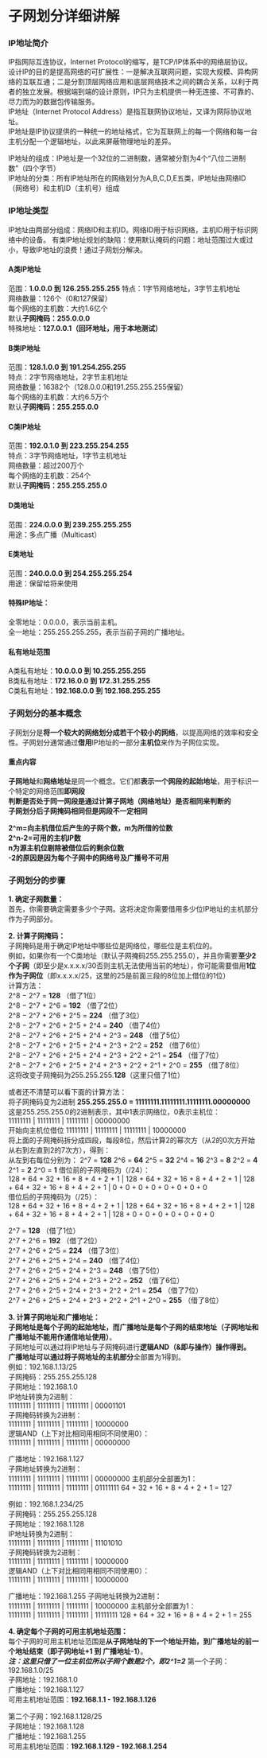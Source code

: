 # 子网划分详细讲解

### IP地址简介
IP指网际互连协议，Internet Protocol的缩写，是TCP/IP体系中的网络层协议。设计IP的目的是提高网络的可扩展性：一是解决互联网问题，实现大规模、异构网络的互联互通；二是分割顶层网络应用和底层网络技术之间的耦合关系，以利于两者的独立发展。根据端到端的设计原则，IP只为主机提供一种无连接、不可靠的、尽力而为的数据包传输服务。  
IP地址（Internet Protocol Address）是指互联网协议地址，又译为网际协议地址。  
IP地址是IP协议提供的一种统一的地址格式，它为互联网上的每一个网络和每一台主机分配一个逻辑地址，以此来屏蔽物理地址的差异。  

IP地址的组成：IP地址是一个32位的二进制数，通常被分割为4个“八位二进制数”（四个字节）  
IP地址的分类：所有IP地址所在的网络划分为A,B,C,D,E五类，IP地址由网络ID（网络号）和主机ID（主机号）组成  


### IP地址类型
IP地址由两部分组成：网络ID和主机ID。网络ID用于标识网络，主机ID用于标识网络中的设备。
有类IP地址规划的缺陷：使用默认掩码的问题：地址范围过大或过小，导致IP地址的浪费！通过子网划分解决。  



#### A类IP地址
范围：**1.0.0.0 到 126.255.255.255**
特点：1字节网络地址，3字节主机地址  
网络数量：126个（0和127保留）  
每个网络的主机数：大约1.6亿个  
默认**子网掩码：255.0.0.0**  
特殊地址：**127.0.0.1（回环地址，用于本地测试）**

#### B类IP地址
范围：**128.1.0.0 到 191.254.255.255**  
特点：2字节网络地址，2字节主机地址  
网络数量：16382个（128.0.0.0和191.255.255.255保留）  
每个网络的主机数：大约6.5万个  
默认**子网掩码：255.255.0.0**

#### C类IP地址
范围：**192.0.1.0 到 223.255.254.255**  
特点：3字节网络地址，1字节主机地址  
网络数量：超过200万个  
每个网络的主机数：254个  
默认**子网掩码：255.255.255.0**

#### D类地址
范围：**224.0.0.0 到 239.255.255.255**  
用途：多点广播（Multicast）

#### E类地址
范围：**240.0.0.0 到 254.255.255.254**  
用途：保留给将来使用

#### 特殊IP地址：
全零地址：0.0.0.0，表示当前主机。  
全一地址：255.255.255.255，表示当前子网的广播地址。

#### 私有地址范围
A类私有地址：**10.0.0.0 到 10.255.255.255**  
B类私有地址：**172.16.0.0 到 172.31.255.255**  
C类私有地址：**192.168.0.0 到 192.168.255.255**  


### 子网划分的基本概念
子网划分是**将一个较大的网络划分成若干个较小的网络**，以提高网络的效率和安全性。子网划分通常通过**借用**IP地址的一部分**主机位**来作为子网位实现。  

#### 重点内容
**子网地址**和**网络地址**是同一个概念。它们都**表示一个网段的起始地址**，用于标识一个特定的网络范围**即网段**  
**判断是否处于同一网段是通过计算子网地（网络地址）是否相同来判断的**  
**子网划分后子网掩码相同但是网段不一定相同**  

**2^m=向主机借位后产生的子网个数，m为所借的位数**  
**2^n-2=可用的主机IP数**  
**n为源主机位剔除被借位后的剩余位数**  
**-2的原因是因为每个子网中的网络号及广播号不可用**

### 子网划分的步骤
**1. 确定子网数量：**  
首先，你需要确定需要多少个子网。这将决定你需要借用多少位IP地址的主机部分作为子网部分。  

**2. 计算子网掩码：**  
子网掩码是用于确定IP地址中哪些位是网络位，哪些位是主机位的。  
例如，如果你有一个C类地址（默认子网掩码255.255.255.0），并且你需要**至少2个子网**（即至少是x.x.x.x/30否则主机无法使用当前的地址），你可能需要借用**1位作为子网位**（即x.x.x.x/25，这里的25是前面三段的8位加上借位的1位）  
计算方法：  
2^8 − 2^7 = **128** （借了1位）  
2^8 − 2^7 + 2^6 = **192** （借了2位）   
2^8 − 2^7 + 2^6 + 2^5 = **224** （借了3位）  
2^8 − 2^7 + 2^6 + 2^5 + 2^4 = **240** （借了4位）  
2^8 − 2^7 + 2^6 + 2^5 + 2^4 + 2^3 = **248** （借了5位）  
2^8 − 2^7 + 2^6 + 2^5 + 2^4 + 2^3 + 2^2 = **252** （借了6位）  
2^8 − 2^7 + 2^6 + 2^5 + 2^4 + 2^3 + 2^2 + 2^1 = **254** （借了7位）  
2^8 − 2^7 + 2^6 + 2^5 + 2^4 + 2^3 + 2^2 + 2^1 + 2^0 = **255** （借了8位）  
这将改变子网掩码为255.255.255.**128**（这里只借了1位）  

或者还不清楚可以看下面的计算方法：  
将子网掩码变为2进制  **255.255.255.0 = 11111111.11111111.11111111.00000000**  
这是255.255.255.0的2进制表示，其中1表示网络位，0表示主机位：  
11111111 | 11111111 | 11111111 | 00000000  
开始向主机位借位
11111111 | 11111111 | 11111111 | 10000000  
将上面的子网掩码拆分成四段，每段8位，然后计算2的幂次方（从2的0次方开始从右到左直到2的7次方），得到：  
从左到右每位分别为：
2^7 = **128**
2^6 = **64**
2^5 = **32**
2^4 = **16**
2^3 = **8**
2^2 = **4**
2^1 = **2**
2^0 = **1**
借位前的子网掩码为（/24）：  
128 + 64 + 32 + 16 + 8 + 4 + 2 + 1 | 128 + 64 + 32 + 16 + 8 + 4 + 2 + 1 | 128 + 64 + 32 + 16 + 8 + 4 + 2 + 1 | 0 + 0 + 0 + 0 + 0 + 0 + 0 + 0  
借位后的子网掩码为（/25）：  
128 + 64 + 32 + 16 + 8 + 4 + 2 + 1 | 128 + 64 + 32 + 16 + 8 + 4 + 2 + 1 | 128 + 64 + 32 + 16 + 8 + 4 + 2 + 1 | 128 + 0 + 0 + 0 + 0 + 0 + 0 + 0  

2^7 = **128** （借了1位）  
2^7 + 2^6 = **192** （借了2位）  
2^7 + 2^6 + 2^5 = **224** （借了3位）  
2^7 + 2^6 + 2^5 + 2^4 = **240** （借了4位）  
2^7 + 2^6 + 2^5 + 2^4 + 2^3 = **248** （借了5位）  
2^7 + 2^6 + 2^5 + 2^4 + 2^3 + 2^2 = **252** （借了6位）  
2^7 + 2^6 + 2^5 + 2^4 + 2^3 + 2^2 + 2^1 = **254** （借了7位）  
2^7 + 2^6 + 2^5 + 2^4 + 2^3 + 2^2 + 2^1 + 2^0 = **255** （借了8位）  

**3. 计算子网地址和广播地址：**  
**子网地址是每个子网的起始地址，而广播地址是每个子网的结束地址（子网地址和广播地址不能用作通信地址使用）**。  
子网地址可以通过将IP地址与子网掩码进行**逻辑AND（&即与操作）**操作得到。  
广播地址可以通过将子网地址的**主机部分**全部置为1得到。  
例如：192.168.1.13/25  
子网掩码：255.255.255.128  
子网地址：192.168.1.0  
IP地址转换为2进制：  
11111111 | 11111111 | 11111111 | 00001101  
子网掩码转换为2进制：  
11111111 | 11111111 | 11111111 | 10000000  
逻辑AND（上下对比相同用相同不同使用0）：  
11111111 | 11111111 | 11111111 | 00000000

广播地址：192.168.1.127  
子网地址转换为2进制：  
11111111 | 11111111 | 11111111 | 00000000
主机部分全部置为1：  
11111111 | 11111111 | 11111111 | 01111111
64 + 32 + 16 + 8 + 4 + 2 + 1 = 127

例如：192.168.1.234/25  
子网掩码：255.255.255.128  
子网地址：192.168.1.128  
IP地址转换为2进制：  
11111111 | 11111111 | 11111111 | 11101010  
子网掩码转换为2进制：  
11111111 | 11111111 | 11111111 | 10000000  
逻辑AND（上下对比相同用相同不同使用0）：  
11111111 | 11111111 | 11111111 | 10000000

广播地址：192.168.1.255
子网地址转换为2进制：  
11111111 | 11111111 | 11111111 | 10000000
主机部分全部置为1：  
11111111 | 11111111 | 11111111 | 11111111
128 + 64 + 32 + 16 + 8 + 4 + 2 + 1 = 255

**4. 确定每个子网的可用主机地址范围：**  
每个子网的可用主机地址范围是**从子网地址的下一个地址开始，到广播地址的前一个地址结束（即子网地址+1 到 广播地址-1）**。  
***注：这里只借了一位主机位所以子网个数是2个，即2^1=2***
第一个子网：192.168.1.0/25  
子网地址：192.168.1.0  
广播地址：192.168.1.127  
可用主机地址范围：**192.168.1.1 - 192.168.1.126**

第二个子网：192.168.1.128/25  
子网地址：192.168.1.128  
广播地址：192.168.1.255  
可用主机地址范围：**192.168.1.129 - 192.168.1.254**
